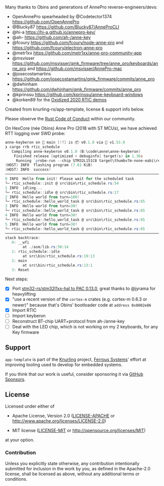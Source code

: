 Many thanks to Obins and generations of AnnePro reverse-engineers/devs:

- OpenAnnePro spearheaded by @Codetector1374 https://github.com/OpenAnnePro
- @Blucky87 https://github.com/Blucky87/AnneProCLI
- @hi-a https://hi-a.github.io/annepro-key/
- @ah- https://github.com/ah-/anne-key
- @fcoury https://github.com/fcoury/node-anne-pro and https://github.com/fcoury/electron-anne-pro
- @metr1xx https://github.com/metr1xx/anne-pro-community-app
- @msvisser https://github.com/msvisser/qmk_firmware/tree/anne_pro/keyboards/anne_pro and https://github.com/msvisser/AnnePro-mac
- @josecostamartins https://github.com/josecostamartins/qmk_firmware/commits/anne_pro
- @dwhinham https://github.com/dwhinham/qmk_firmware/commits/anne_pro
- @kprinssu https://github.com/kprinssu/anne-keyboard-windows
- @korken89 for the [Oxidized 2020 RTIC demos](https://github.com/korken89/oxidize2020-rtic/tree/master/examples)

Created from knurling-rs/app-template, license & support info below.

Please observe the [Rust Code of Conduct](https://www.rust-lang.org/policies/code-of-conduct) within our community.

On HexCore (née Obins) Anne Pro (2018 with ST MCUs), we have achieved RTT logging over SWD probe:

```powershell
anne-keyberon on  main [!?] is 📦 v0.1.0 via 🦀 v1.53.0
❯ cargo rrb rtic_schedule
   Compiling anne-keyberon v0.1.0 (B:\code\anne\anne-keyberon)
    Finished release [optimized + debuginfo] target(s) in 1.36s
     Running `probe-run --chip STM32L151C8 target\thumbv7m-none-eabi\release\rtic_schedule`
(HOST) INFO  flashing program (7.61 KiB)
(HOST) INFO  success!
────────────────────────────────────────────────────────────────────────────────
0 INFO  Hello from init! Please wait for the scheduled task
└─ rtic_schedule::init @ src\bin\rtic_schedule.rs:54
1 INFO  idling...
└─ rtic_schedule::idle @ src\bin\rtic_schedule.rs:17
2 INFO  Hello world from turn=100!
└─ rtic_schedule::hello_world_task @ src\bin\rtic_schedule.rs:65
3 INFO  Hello world from turn=30!
└─ rtic_schedule::hello_world_task @ src\bin\rtic_schedule.rs:65
4 INFO  Hello world from turn=30!
└─ rtic_schedule::hello_world_task @ src\bin\rtic_schedule.rs:65
5 INFO  Hello world from turn=30!
└─ rtic_schedule::hello_world_task @ src\bin\rtic_schedule.rs:65
────────────────────────────────────────────────────────────────────────────────
stack backtrace:
   0: __wfi
        at ./asm/lib.rs:50:14
   1: rtic_schedule::idle
        at src\bin/rtic_schedule.rs:19:13
   2: main
        at src\bin/rtic_schedule.rs:13:1
   3: Reset
```

Next steps:
- [x] Port [stm32-rs/stm32l1xx-hal to PAC 0.13.0](https://github.com/hdhoang/stm32l1xx-hal/tree/dev-crate-update-v0.13.0), great thanks to @jyrama for heavylifting
- [x] "use a recent version of the `cortex-m` crates (e.g. cortex-m 0.6.3 or newer)" because that's Obins' bootloader code at `address 0x8002e86`
- [x] Import RTIC
- [ ] Import keyberon
- [ ] Reconstruct BT-chip UART+protocol from ah-/anne-key
- [ ] Deal with the LED chip, which is not working on my 2 keyboards, for any Key firmware

## Support

`app-template` is part of the [Knurling] project, [Ferrous Systems]' effort at
improving tooling used to develop for embedded systems.

If you think that our work is useful, consider sponsoring it via [GitHub
Sponsors].

## License

Licensed under either of

- Apache License, Version 2.0 ([LICENSE-APACHE](LICENSE-APACHE) or
  http://www.apache.org/licenses/LICENSE-2.0)

- MIT license ([LICENSE-MIT](LICENSE-MIT) or http://opensource.org/licenses/MIT)

at your option.

### Contribution

Unless you explicitly state otherwise, any contribution intentionally submitted
for inclusion in the work by you, as defined in the Apache-2.0 license, shall be
licensed as above, without any additional terms or conditions.

[Knurling]: https://knurling.ferrous-systems.com
[Ferrous Systems]: https://ferrous-systems.com/
[GitHub Sponsors]: https://github.com/sponsors/knurling-rs
